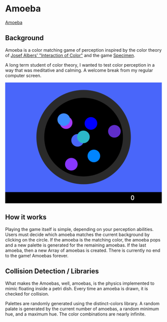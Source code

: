 # Amoeba

[Amoeba](http://www.amoeba.fun/)

## Background
Amoeba is a color matching game of perception inspired by the color theory of [Josef Albers' "Interaction of Color"](https://itunes.apple.com/us/app/interaction-of-color-by-josef-albers/id664296461?mt=8) and the game [Specimen](https://www.producthunt.com/posts/specimen-a-game-about-color).

A long term student of color theory, I wanted to test color perception in a way that was meditative and calming. A welcome break from my regular computer screen.

![amoeba](app/assets/amoeba.gif)


## How it works

Playing the game itself is simple, depending on your perception abilities.
Users must decide which amoeba matches the current background by clicking on the circle. If the amoeba is the matching color, the amoeba pops and a new palette is generated for the remaining amoebas. If the last amoeba, then a new Array of amoebas is created. There is currently no end to the game! Amoebas forever.

## Collision Detection / Libraries

What makes the Amoebas, well, amoebas, is the physics implemented to mimic floating inside a petri dish. Every time an amoeba is drawn, it is checked for collision.

Palettes are randomly generated using the distinct-colors library. A random palate is generated by the current number of amoebas, a random minimum hue, and a maximum hue. The color combinations are nearly infinite.

